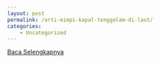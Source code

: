 ```yaml
---
layout: post
permalink: /arti-mimpi-kapal-tenggelam-di-laut/
categories:
    - Uncategorized
---
```


[Baca Selengkapnya](/10)